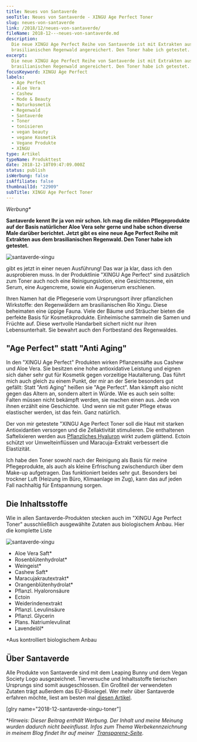 ```yaml
---
title: Neues von Santaverde
seoTitle: Neues von Santaverde - XINGU Age Perfect Toner
slug: neues-von-santaverde
link: /2018/12/neues-von-santaverde/
fileName: 2018-12---neues-von-santaverde.md
description:
  Die neue XINGU Age Perfect Reihe von Santaverde ist mit Extrakten aus dem
  brasilianischen Regenwald angereichert. Den Toner habe ich getestet.
excerpt:
  Die neue XINGU Age Perfect Reihe von Santaverde ist mit Extrakten aus dem
  brasilianischen Regenwald angereichert. Den Toner habe ich getestet.
focusKeyword: XINGU Age Perfect
labels:
  - Age Perfect
  - Aloe Vera
  - Cashew
  - Mode & Beauty
  - Naturkosmetik
  - Regenwald
  - Santaverde
  - Toner
  - tonisieren
  - vegan beauty
  - vegane Kosmetik
  - Vegane Produkte
  - XINGU
type: Artikel
typeName: Produkttest
date: 2018-12-18T09:47:09.000Z
status: publish
isWerbung: false
isAffiliate: false
thumbnailId: "22909"
subTitle: XINGU Age Perfect Toner
---
```


<em>Werbung\*</em>

<strong>Santaverde kennt Ihr ja von mir schon. Ich mag die milden Pflegeprodukte
auf der Basis natürlicher Aloe Vera sehr gerne und habe schon diverse Male
darüber berichtet. Jetzt gibt es eine neue Age Perfect Reihe mit Extrakten aus
dem brasilianischen Regenwald. Den Toner habe ich getestet.</strong>

![santaverde-xingu](http://cardamonchai.com/wp-content/uploads/2018/12/2018-12-09-santaverde-xingu-age-perfect-toner-07-400x300.jpg)

gibt es jetzt in einer neuen Ausführung! Das war ja klar, dass ich den
ausprobieren muss. In der Produktlinie "XINGU Age Perfect" sind zusätzlich zum
Toner auch noch eine Reinigungslotion, eine Gesichtscreme, ein Serum, eine
Augencreme, sowie ein Augenserum erschienen.

Ihren Namen hat die Pflegeserie vom Ursprungsort ihrer pflanzlichen Wirkstoffe:
den Regenwäldern am brasilianischen Rio Xingu. Diese beheimaten eine üppige
Fauna. Viele der Bäume und Sträucher bieten die perfekte Basis für
Kosmetikprodukte. Einheimische sammeln die Samen und Früchte auf. Diese
wertvolle Handarbeit sichert nicht nur ihren Lebensunterhalt. Sie bewahrt auch
den Fortbestand des Regenwaldes.

## "Age Perfect" statt "Anti Aging"

In den "XINGU Age Perfect" Produkten wirken Pflanzensäfte aus Cashew und Aloe
Vera. Sie besitzen eine hohe antioxidative Leistung und eignen sich daher sehr
gut für Kosmetik gegen vorzeitige Hautalterung. Das führt mich auch gleich zu
einem Punkt, der mir an der Serie besonders gut gefällt: Statt "Anti Aging"
heißen sie "Age Perfect". Man kämpft also nicht gegen das Altern an, sondern
altert in Würde. Wie es auch sein sollte: Falten müssen nicht bekämpft werden,
sie machen einen aus. Jede von ihnen erzählt eine Geschichte.  Und wenn sie mit
guter Pflege etwas elastischer werden, ist das fein. Ganz natürlich.

Der von mir getestete "XINGU Age Perfect Toner soll die Haut mit starken
Antioxidantien versorgen und die Zellaktivität stimulieren. Die enthaltenen
Saftelixieren werden aus [Pflanzliches Hyaluron](/2018/01/santaverde/) wirkt
zudem glättend. Ectoin schützt vor Umwelteinflüssen und Maracuja-Extrakt
verbessert die Elastizität.

Ich habe den Toner sowohl nach der Reinigung als Basis für meine Pflegeprodukte,
als auch als kleine Erfrischung zwischendurch über dem Make-up aufgetragen. Das
funktioniert beides sehr gut. Besonders bei trockner Luft (Heizung im Büro,
Klimaanlage im Zug), kann das auf jeden Fall nachhaltig für Entspannung sorgen.

## Die Inhaltsstoffe

Wie in allen Santaverde-Produkten stecken auch im "XINGU Age Perfect Toner"
ausschließlich ausgewählte Zutaten aus biologischem Anbau. Hier die komplette
Liste

![santaverde-xingu](http://cardamonchai.com/wp-content/uploads/2018/12/2018-12-09-santaverde-xingu-age-perfect-toner-08-400x300.jpg)

<ul>
    <li>Aloe Vera Saft*
    <li>Rosenblütenhydrolat*</li>
    <li>Weingeist*</li>
    <li>Cashew Saft*</li>
    <li>Maracujakrautextrakt*</li>
    <li>Orangenblütenhydrolat*</li>
    <li>Pflanzl. Hyaloronsäure</li>
    <li>Ectoin</li>
    <li>Weiderindenextrakt</li>
    <li>Pflanzl. Levulinsäure</li>
    <li>Pflanzl. Glycerin</li>
    <li>Plans. Natriumlevulinat</li>
    <li>Lavendelöl*</li>
</ul>

\*Aus kontrolliert biologischem Anbau

## Über Santaverde

Alle Produkte von Santaverde sind mit dem Leaping Bunny und dem Vegan Society
Logo ausgezeichnet. Tierversuche und Inhaltsstoffe tierischen Ursprungs sind
somit ausgeschlossen. Ein Großteil der verwendeten Zutaten trägt außerdem das
EU-Biosiegel. Wer mehr über Santaverde erfahren möchte, liest am besten mal
[diesen Artikel](/2018/01/santaverde/).

[glry name="2018-12-santaverde-xingu-toner"]

\*<em>Hinweis: Dieser Beitrag enthält Werbung. Der Inhalt und meine Meinung
wurden dadurch nicht beeinflusst. Infos zum Thema Werbekennzeichnung in meinem
Blog findet Ihr auf meiner  [Transparenz-Seite](/werbung/). </em>
